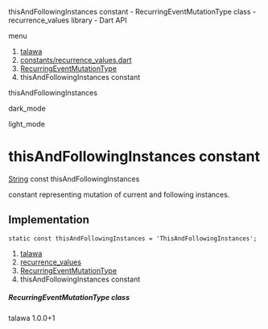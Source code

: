 




thisAndFollowingInstances constant - RecurringEventMutationType class - recurrence\_values library - Dart API







menu

1. [talawa](../../index.html)
2. [constants/recurrence\_values.dart](../../file-___home_harshil_Desktop_open-source_palisadoes_talawa_lib_constants_recurrence_values/)
3. [RecurringEventMutationType](../../file-___home_harshil_Desktop_open-source_palisadoes_talawa_lib_constants_recurrence_values/RecurringEventMutationType-class.html)
4. thisAndFollowingInstances constant

thisAndFollowingInstances


dark\_mode

light\_mode




# thisAndFollowingInstances constant


[String](https://api.flutter.dev/flutter/dart-core/String-class.html)
const thisAndFollowingInstances

constant representing mutation of current and following instances.


## Implementation

```
static const thisAndFollowingInstances = 'ThisAndFollowingInstances';
```

 


1. [talawa](../../index.html)
2. [recurrence\_values](../../file-___home_harshil_Desktop_open-source_palisadoes_talawa_lib_constants_recurrence_values/)
3. [RecurringEventMutationType](../../file-___home_harshil_Desktop_open-source_palisadoes_talawa_lib_constants_recurrence_values/RecurringEventMutationType-class.html)
4. thisAndFollowingInstances constant

##### RecurringEventMutationType class





talawa
1.0.0+1






